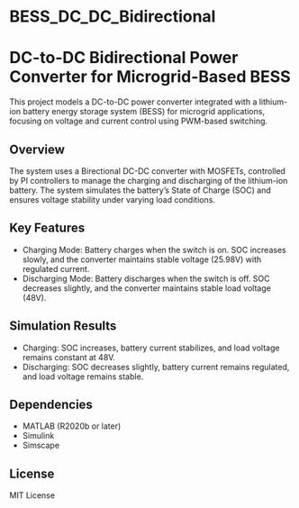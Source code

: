 # BESS_DC_DC_Bidirectional

# DC-to-DC Bidirectional Power Converter for Microgrid-Based BESS

This project models a DC-to-DC power converter integrated with a lithium-ion battery energy storage system (BESS) for microgrid applications, focusing on voltage and current control using PWM-based switching.

## Overview

The system uses a Birectional DC-DC converter with MOSFETs, controlled by PI controllers to manage the charging and discharging of the lithium-ion battery. The system simulates the battery’s State of Charge (SOC) and ensures voltage stability under varying load conditions.

## Key Features
- Charging Mode: Battery charges when the switch is on. SOC increases slowly, and the converter maintains stable voltage (25.98V) with regulated current.
- Discharging Mode: Battery discharges when the switch is off. SOC decreases slightly, and the converter maintains stable load voltage (48V).

## Simulation Results
- Charging: SOC increases, battery current stabilizes, and load voltage remains constant at 48V.
- Discharging: SOC decreases slightly, battery current remains regulated, and load voltage remains stable.

## Dependencies
- MATLAB (R2020b or later)
- Simulink
- Simscape

## License
MIT License
